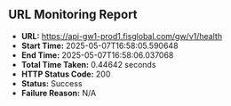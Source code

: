 ## URL Monitoring Report

- **URL:** https://api-gw1-prod1.fisglobal.com/gw/v1/health
- **Start Time:** 2025-05-07T16:58:05.590648
- **End Time:** 2025-05-07T16:58:06.037068
- **Total Time Taken:** 0.44642 seconds
- **HTTP Status Code:** 200
- **Status:** Success
- **Failure Reason:** N/A
